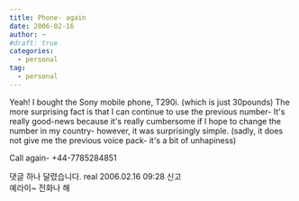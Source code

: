 ```yaml
---
title: Phone- again
date: 2006-02-16
author: ~
#draft: true
categories:
  - personal
tag:
  - personal
---
```





Yeah!
I bought the Sony mobile phone, T290i. (which is just 30pounds)
The more surprising fact is that I can continue to use the previous number-
It's really good-news because it's really cumbersome if I hope to change the number in my country- however, it was surprisingly simple.
(sadly, it does not give me the previous voice pack- it's a bit of unhapiness)

Call again-
+44-7785284851


 댓글 하나 달렸습니다.
real 2006.02.16 09:28 신고   
예라이~ 전화나 해




